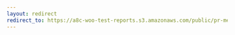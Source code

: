 ```yaml
---
layout: redirect
redirect_to: https://a8c-woo-test-reports.s3.amazonaws.com/public/pr-merge/44282/api/index.html
---
```

